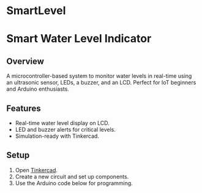 # SmartLevel
# Smart Water Level Indicator

## Overview
A microcontroller-based system to monitor water levels in real-time using an ultrasonic sensor, LEDs, a buzzer, and an LCD. Perfect for IoT beginners and Arduino enthusiasts.

## Features
- Real-time water level display on LCD.  
- LED and buzzer alerts for critical levels.  
- Simulation-ready with Tinkercad.

## Setup
1. Open [Tinkercad](https://www.tinkercad.com/).  
2. Create a new circuit and set up components.  
3. Use the Arduino code below for programming.



